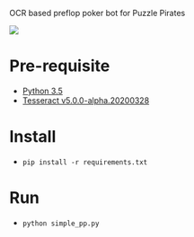 OCR based preflop poker bot for Puzzle Pirates

![](https://camo.githubusercontent.com/82cf8f17344e34c7538e79610c7188829127d60e/68747470733a2f2f692e696d6775722e636f6d2f4a77566f42586c2e706e67)

# Pre-requisite
* [Python 3.5](https://www.python.org/downloads/release/python-354/)
* [Tesseract v5.0.0-alpha.20200328](https://digi.bib.uni-mannheim.de/tesseract/tesseract-ocr-w64-setup-v5.0.0-alpha.20200328.exe)

# Install
* `pip install -r requirements.txt`


# Run
* `python simple_pp.py`
